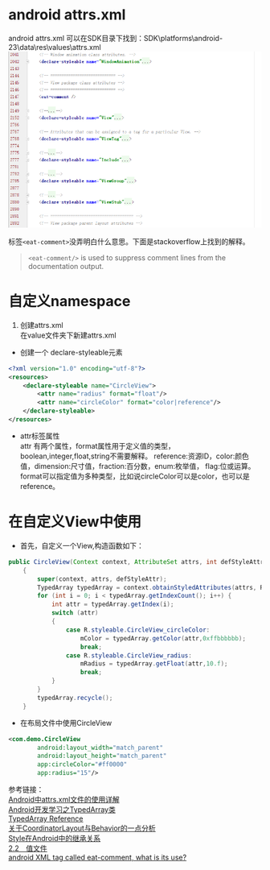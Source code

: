 # android attrs.xml  
android attrs.xml 可以在SDK目录下找到：SDK\platforms\android-23\data\res\values\attrs.xml  
![attrs.xml 截图](android_attrs.png)  

标签`<eat-comment>`没弄明白什么意思。下面是stackoverflow上找到的解释。

> `<eat-comment/>` is used to suppress comment lines from the documentation output.  


# 自定义namespace
1. 创建attrs.xml  
在value文件夹下新建attrs.xml
- 创建一个 declare-styleable元素  
```xml
<?xml version="1.0" encoding="utf-8"?>
<resources>
    <declare-styleable name="CircleView">
        <attr name="radius" format="float"/>
        <attr name="circleColor" format="color|reference"/>
    </declare-styleable>
</resources>
```
- attr标签属性  
attr 有两个属性，format属性用于定义值的类型，boolean,integer,float,string不需要解释。
reference:资源ID，color:颜色值，dimension:尺寸值，fraction:百分数，enum:枚举值，
flag:位或运算。  
format可以指定值为多种类型，比如说circleColor可以是color，也可以是reference。


# 在自定义View中使用
- 首先，自定义一个View,构造函数如下：  
```java
public CircleView(Context context, AttributeSet attrs, int defStyleAttr)
    {
        super(context, attrs, defStyleAttr);
        TypedArray typedArray = context.obtainStyledAttributes(attrs, R.styleable.CircleView);
        for (int i = 0; i < typedArray.getIndexCount(); i++) {
            int attr = typedArray.getIndex(i);
            switch (attr)
            {
                case R.styleable.CircleView_circleColor:
                    mColor = typedArray.getColor(attr,0xffbbbbbb);
                    break;
                case R.styleable.CircleView_radius:
                    mRadius = typedArray.getFloat(attr,10.f);
                    break;
            }
        }
        typedArray.recycle();
    }
```
- 在布局文件中使用CircleView
```xml
<com.demo.CircleView
        android:layout_width="match_parent"
        android:layout_height="match_parent"
        app:circleColor="#ff0000"
        app:radius="15"/>
```


参考链接：  
[ Android中attrs.xml文件的使用详解](http://blog.csdn.net/jiangwei0910410003/article/details/17006087)  
[Android开发学习之TypedArray类](http://blog.csdn.net/richerg85/article/details/11749421)  
[TypedArray Reference](http://developer.android.com/reference/android/content/res/TypedArray.html)  
[关于CoordinatorLayout与Behavior的一点分析](http://www.jianshu.com/p/a506ee4afecb)  
[Style在Android中的继承关系](http://www.tuicool.com/articles/bq2eUvV)  
[2.2　值文件](http://book.2cto.com/201301/14161.html)  
[android XML tag called eat-comment, what is its use?](http://stackoverflow.com/questions/21837986/android-xml-tag-called-eat-comment-what-is-its-use/21893035#21893035)  
